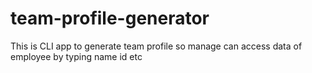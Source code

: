 # team-profile-generator
This is CLI app to generate team profile so manage can access data of employee by typing name id etc
